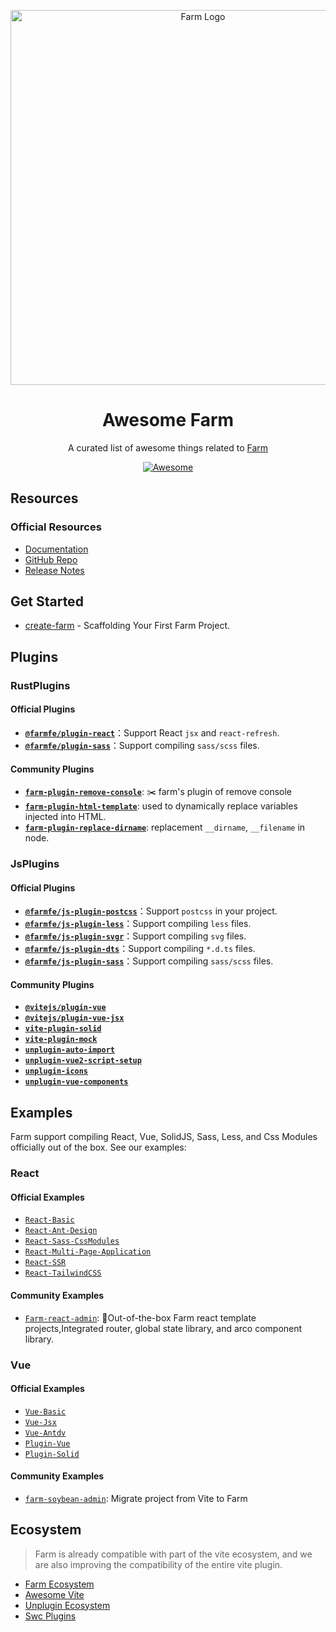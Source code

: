 <div align="center">
  <p align="center">
    <a href="https://farm-fe.github.io/" target="blank"><img src="https://raw.githubusercontent.com/farm-fe/farm/main/assets/logo.png" width="600" alt="Farm Logo" /></a>
  </p>
<h1>Awesome Farm</h1>
<p>A curated list of awesome things related to <a href="https://github.com/farm-fe/farm">Farm</a></p>

  <a href="https://awesome.re">
    <img src="https://awesome.re/badge.svg" alt="Awesome">
  </a>
</div>

## Resources

### Official Resources

- [Documentation](https://farm-fe.github.io/)
- [GitHub Repo](https://github.com/farm-fe)
- [Release Notes](https://github.com/farm-fe/farm/blob/main/packages/core/CHANGELOG.md)

## Get Started

- [create-farm](https://github.com/vitejs/vite/tree/main/packages/create-vite) - Scaffolding Your First Farm Project.


## Plugins

### RustPlugins

#### Official Plugins

* **[`@farmfe/plugin-react`](https://github.com/farm-fe/farm/tree/main/rust-plugins/react)**：Support React `jsx` and `react-refresh`.
* **[`@farmfe/plugin-sass`](https://github.com/farm-fe/farm/tree/main/rust-plugins/sass)**：Support compiling `sass/scss` files.

####  Community Plugins

* **[`farm-plugin-remove-console`](https://github.com/jstors/farm-plugin-remove-console)**: ✂️ farm's plugin of remove console
* **[`farm-plugin-html-template`](https://github.com/jstors/farm-plugin-html-template)**: used to dynamically replace variables injected into HTML.
* **[`farm-plugin-replace-dirname`](https://github.com/jstors/farm-plugin-replace-dirname)**: replacement `__dirname`, `__filename` in node.

### JsPlugins

#### Official Plugins

* **[`@farmfe/js-plugin-postcss`](https://github.com/farm-fe/farm/tree/main/js-plugins/postcss)**：Support `postcss` in your project.
* **[`@farmfe/js-plugin-less`](https://github.com/farm-fe/farm/tree/main/js-plugins/less)**：Support compiling `less` files.
* **[`@farmfe/js-plugin-svgr`](https://github.com/farm-fe/farm/tree/main/js-plugins/svgr)**：Support compiling `svg` files.
* **[`@farmfe/js-plugin-dts`](https://github.com/farm-fe/farm/tree/main/js-plugins/dts)**：Support compiling `*.d.ts` files.
* **[`@farmfe/js-plugin-sass`](https://github.com/farm-fe/farm/tree/main/js-plugins/sass)**：Support compiling `sass/scss` files.

#### Community Plugins

* **[`@vitejs/plugin-vue`](https://github.com/vitejs/vite-plugin-vue/blob/main/packages/plugin-vue/README.md)**
* **[`@vitejs/plugin-vue-jsx`](https://github.com/vitejs/vite-plugin-vue/tree/main/packages/plugin-vue-jsx)**
* **[`vite-plugin-solid`](https://www.npmjs.com/package/vite-plugin-solid)**
* **[`vite-plugin-mock`](https://www.npmjs.com/package/vite-plugin-solid)**
* **[`unplugin-auto-import`](https://github.com/antfu/unplugin-auto-import)**
* **[`unplugin-vue2-script-setup`](https://github.com/antfu/unplugin-vue2-script-setup)**
* **[`unplugin-icons`](https://github.com/antfu/unplugin-icons)**
* **[`unplugin-vue-components`](https://github.com/antfu/unplugin-vue-components)**

## Examples

Farm support compiling React, Vue, SolidJS, Sass, Less, and Css Modules officially out of the box. See our examples:

### React

#### Official Examples
* [`React-Basic`](https://github.com/farm-fe/farm/tree/main/examples/react)
* [`React-Ant-Design`](https://github.com/farm-fe/farm/tree/main/examples/react-antd)
* [`React-Sass-CssModules`](https://github.com/farm-fe/farm/tree/main/examples/css-modules)
* [`React-Multi-Page-Application`](https://github.com/farm-fe/farm/tree/main/examples/multi-page-app)
* [`React-SSR`](https://github.com/farm-fe/farm/tree/main/examples/react-ssr)
* [`React-TailwindCSS`](https://github.com/farm-fe/farm/tree/main/examples/tailwind)

#### Community Examples
* [`Farm-react-admin`](https://github.com/jstors/farm-react-admin): 🧚Out-of-the-box Farm react template projects,Integrated router, global state library, and arco component library.

### Vue

#### Official Examples
* [`Vue-Basic`](https://github.com/farm-fe/farm/tree/main/examples/vue)
* [`Vue-Jsx`](https://github.com/farm-fe/farm/tree/main/examples/vue-jsx)
* [`Vue-Antdv`](https://github.com/farm-fe/farm/tree/main/examples/vue-antdv)
* [`Plugin-Vue`](https://github.com/farm-fe/farm/tree/main/examples/vite-adapter-vue)
* [`Plugin-Solid`](https://github.com/farm-fe/farm/tree/main/examples/solid)

#### Community Examples
* [`farm-soybean-admin`](https://github.com/farm-fe/farm-soybean-admin): Migrate project from Vite to Farm


## Ecosystem

> Farm is already compatible with part of the vite ecosystem, and we are also improving the compatibility of the entire vite plugin.

- [Farm Ecosystem](https://farm-fe.github.io/docs/plugins/community-plugins)
- [Awesome Vite](https://github.com/vitejs/awesome-vite/blob/master/README.md)
- [Unplugin Ecosystem](https://unplugin.unjs.io/showcase/)
- [Swc Plugins](https://swc.rs/docs/plugin/selecting-swc-core)
